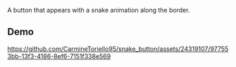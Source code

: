 A button that appears with a snake animation along the border.

## Demo

https://github.com/CarmineToriello95/snake_button/assets/24319107/977553bb-13f3-4186-8ef6-7151f338e569

